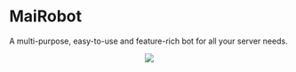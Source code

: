 # MaiRobot
A multi-purpose, easy-to-use and feature-rich bot for all your server needs.

<p align="center">
  <img src="https://imgur.com/qx95ola">
</p>

